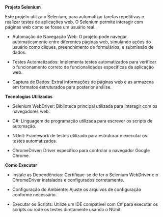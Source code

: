 **Projeto Selenium**

Este projeto utiliza o Selenium, para automatizar tarefas repetitivas e realizar testes de aplicações web. O Selenium permite interagir com páginas web como se fosse um usuário real.

  - Automação de Navegação Web: O projeto pode navegar automaticamente entre diferentes páginas web, simulando ações do usuário como cliques, preenchimento de formulários, e submissão de dados.
    
  - Testes Automatizados: Implementa testes automatizados para verificar o funcionamento correto de funcionalidades específicas da aplicação web.
    
  - Captura de Dados: Extrai informações de páginas web e as armazena em formatos estruturados para posterior análise.

**Tecnologias Utilizadas**

- Selenium WebDriver: Biblioteca principal utilizada para interagir com os navegadores web.
  
- C#: Linguagem de programação utilizada para escrever os scripts de automação.
  
- NUnit: Framework de testes utilizado para estruturar e executar os testes automatizados.
  
- ChromeDriver: Driver específico para controlar o navegador Google Chrome.

**Como Executar**

- Instale as Dependências: Certifique-se de ter o Selenium WebDriver e o ChromeDriver instalados e configurados corretamente.
  
- Configuração do Ambiente: Ajuste os arquivos de configuração conforme necessário.
  
- Executar os Scripts: Utilize um IDE compatível com C# para executar os scripts ou rode os testes diretamente usando o NUnit.
